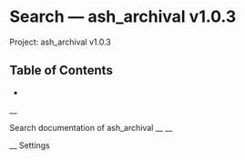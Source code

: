 # Search — ash_archival v1.0.3

Project: ash_archival v1.0.3

## Table of Contents

- 

__

Search documentation of ash_archival __ __

__ Settings

# 
